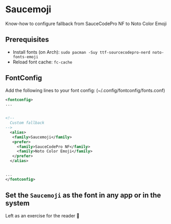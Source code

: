 # Saucemoji
Know-how to configure fallback from SauceCodePro NF to Noto Color Emoji

## Prerequisites
- Install fonts (on Arch): `sudo pacman -Suy ttf-sourcecodepro-nerd noto-fonts-emoji`
- Reload font cache: `fc-cache`

## FontConfig
Add the following lines to your font config: (~/.config/fontconfig/fonts.conf)
```xml
<fontconfig>
...


<!--
  Custom fallback
-->
  <alias>
   <family>Saucemoji</family>
   <prefer>
     <family>SauceCodePro NF</family>
     <family>Noto Color Emoji</family>
   </prefer>
  </alias>


...
</fontconfig>
```

## Set the `Saucemoji` as the font in any app or in the system
Left as an exercise for the reader 🙈
